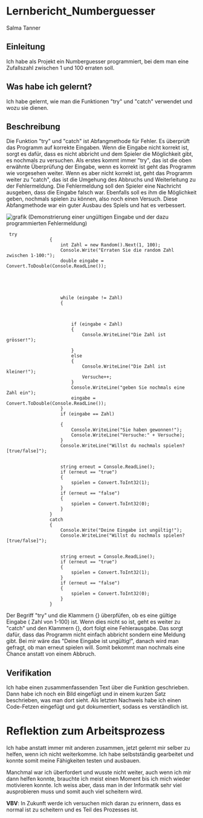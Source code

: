 # Lernbericht_Numberguesser

Salma Tanner

## Einleitung

Ich habe als Projekt ein Numberguesser programmiert, bei dem man eine Zufallszahl zwischen 1 und 100 erraten soll.

## Was habe ich gelernt?

Ich habe gelernt, wie man die Funktionen "try" und "catch" verwendet und wozu sie dienen.

## Beschreibung

Die Funktion "try" und "catch" ist Abfangmethode für Fehler. Es überprüft das Programm auf korrekte Eingaben. Wenn die Eingabe nicht korrekt ist, sorgt es dafür, dass es nicht abbricht und dem Spieler die Möglichkeit gibt, es nochmals zu versuchen. Als erstes kommt immer "try", das ist die oben erwähnte Überprüfung der Eingabe, wenn es korrekt ist geht das Programm wie vorgesehen weiter. Wenn es aber nicht korrekt ist, geht das Programm weiter zu "catch", das ist die Umgehung des Abbruchs und Weiterleitung zu der Fehlermeldung. Die Fehlermeldung soll den Spieler eine Nachricht ausgeben, dass die Eingabe falsch war. Ebenfalls soll es ihm die Möglichkeit geben, nochmals spielen zu können, also noch einen Versuch. Diese Abfangmethode war ein guter Ausbau des Spiels und hat es verbessert.

![grafik](https://user-images.githubusercontent.com/110892351/189845032-318f0b8e-c77b-4906-b1d8-6101fe5f4366.png)
(Demonstrierung einer ungültigen Eingabe und der dazu programmierten Fehlermeldung)

```
 try
                {
                    int Zahl = new Random().Next(1, 100);
                    Console.Write("Erraten Sie die random Zahl zwischen 1-100:");
                    double eingabe = Convert.ToDouble(Console.ReadLine());





                    while (eingabe != Zahl)
                    {



                        if (eingabe < Zahl)
                        {
                            Console.WriteLine("Die Zahl ist grösser!");

                        }
                        else
                        {
                            Console.WriteLine("Die Zahl ist kleiner!");
                            Versuche++;
                        }
                        Console.WriteLine("geben Sie nochmals eine Zahl ein");
                        eingabe = Convert.ToDouble(Console.ReadLine());
                    }
                    if (eingabe == Zahl)

                    {
                        Console.WriteLine("Sie haben gewonnen!");
                        Console.WriteLine("Versuche:" + Versuche);
                    }
                    Console.WriteLine("Willst du nochmals spielen? [true/false]");


                    string erneut = Console.ReadLine();
                    if (erneut == "true")
                    {
                        spielen = Convert.ToInt32(1);
                    }
                    if (erneut == "false")
                    {
                        spielen = Convert.ToInt32(0);
                    }
                }
                catch
                {
                    Console.Write("Deine Eingabe ist ungültig!");
                    Console.WriteLine("Willst du nochmals spielen? [true/false]");


                    string erneut = Console.ReadLine();
                    if (erneut == "true")
                    {
                        spielen = Convert.ToInt32(1);
                    }
                    if (erneut == "false")
                    {
                        spielen = Convert.ToInt32(0);
                    }
                }

```
Der Begriff "try" und die Klammern {} überpfüfen, ob es eine gültige Eingabe ( Zahl von 1-100) ist. Wenn dies nicht so ist, geht es weiter zu "catch" und den Klammern {}, dort folgt eine Fehlerausgabe. Das sorgt dafür, dass das Programm nicht einfach abbricht sondern eine Meldung gibt. Bei mir wäre das "Deine Eingabe ist ungültig!", danach wird man gefragt, ob man erneut spielen will. Somit bekommt man nochmals eine Chance anstatt von einem Abbruch.


## Verifikation

Ich habe einen zusammenfassenden Text über die Funktion geschrieben. Dann habe ich noch ein Bild eingefügt und in einem kurzen Satz beschrieben, was man dort sieht. Als letzten Nachweis habe ich einen Code-Fetzen eingefügt und gut dokumentiert, sodass es verständlich ist.

# Reflektion zum Arbeitsprozess

Ich habe anstatt immer mit anderen zusammen, jetzt gelernt mir selber zu helfen, wenn ich nicht weiterkomme. Ich habe selbstständig gearbeitet und konnte somit meine Fähigkeiten testen und ausbauen.

Manchmal war ich überfordert und wusste nicht weiter, auch wenn ich mir dann helfen konnte, brauchte ich meist einen Moment bis ich mich wieder motivieren konnte. Ich weiss aber, dass man in der Informatik sehr viel ausprobieren muss und somit auch viel scheitern wird.

**VBV**: In Zukunft werde ich versuchen mich daran zu erinnern, dass es normal ist zu scheitern und es Teil des Prozesses ist.


